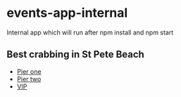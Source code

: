 # events-app-internal
Internal app which will run after npm install and npm start 
## Best crabbing in St Pete Beach
- [Pier one](https://www.bing.com)
- [Pier two](https://www.google.com)
- [VIP](https://azure.com)
